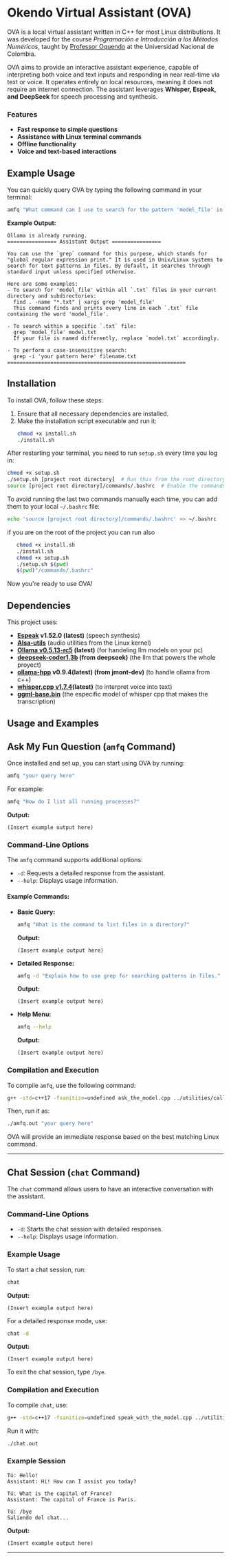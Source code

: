 # Okendo Virtual Assistant (OVA)

OVA is a local virtual assistant written in C++ for most Linux distributions. It was developed for the course *Programación e Introducción a los Métodos Numéricos*, taught by [Professor Oquendo](https://co.linkedin.com/in/william-fernando-oquendo-pati%C3%B1o-a3569b18) at the Universidad Nacional de Colombia.

OVA aims to provide an interactive assistant experience, capable of interpreting both voice and text inputs and responding in near real-time via text or voice. It operates entirely on local resources, meaning it does not require an internet connection. The assistant leverages **Whisper, Espeak, and DeepSeek** for speech processing and synthesis.

### Features
- **Fast response to simple questions**
- **Assistance with Linux terminal commands**
- **Offline functionality**
- **Voice and text-based interactions**

## Example Usage

You can quickly query OVA by typing the following command in your terminal:

```bash
amfq "What command can I use to search for the pattern 'model_file' in .txt files?"
```

**Example Output:**
```
Ollama is already running.
================ Assistant Output ================

You can use the `grep` command for this purpose, which stands for "global regular expression print." It is used in Unix/Linux systems to search for text patterns in files. By default, it searches through standard input unless specified otherwise.

Here are some examples:
- To search for 'model_file' within all `.txt` files in your current directory and subdirectories:
  find . -name "*.txt" | xargs grep 'model_file'
  This command finds and prints every line in each `.txt` file containing the word 'model_file'.

- To search within a specific `.txt` file:
  grep 'model_file' model.txt
  If your file is named differently, replace `model.txt` accordingly.

- To perform a case-insensitive search:
  grep -i 'your pattern here' filename.txt
==========================================================
```

## Installation

To install OVA, follow these steps:

1. Ensure that all necessary dependencies are installed.
2. Make the installation script executable and run it:
   ```bash
   chmod +x install.sh
   ./install.sh
   ```

After restarting your terminal, you need to run `setup.sh` every time you log in:

```bash
chmod +x setup.sh
./setup.sh [project root directory]  # Run this from the root directory of the project or specify the full path, e.g., /home/thomas/Desktop/okendo_virtual_assistant
source [project root directory]/commands/.bashrc  # Enable the commands
```

To avoid running the last two commands manually each time, you can add them to your local `~/.bashrc` file:

```bash
echo 'source [project root directory]/commands/.bashrc' >> ~/.bashrc
```

if you are on the root of the project you can run also
```bash
   chmod +x install.sh
   ./install.sh
   chmod +x setup.sh
   ./setup.sh $(pwd)
   $(pwd)"/commands/.bashrc"

```

Now you're ready to use OVA!

## Dependencies

This project uses:
- **[Espeak](https://github.com/espeak-ng/espeak-ng) v1.52.0 (latest)** (speech synthesis)
- **[Alsa-utils](https://web.git.kernel.org/)** (audio utilities from the Linux kernel)
- **[Ollama v0.5.13-rc5](https://ollama.com/download/ollama-linux-amd64-rocm.tgz) (latest)** (for handeling llm models on your pc)
- **[deepseek-coder1.3b](https://huggingface.co/deepseek-ai/deepseek-coder-1.3b-instruct) (from deepseek)** (the llm that powers the whole proyect)
- **[ollama-hpp](https://github.com/jmont-dev/ollama-hpp) v0.9.4(latest) (from jmont-dev)** (to handle ollama from c++)
- **[whisper.cpp v1.7.4](https://github.com/ggerganov/whisper.cpphttps://github.com/ggerganov/whisper.cpp)(latest)** (to interpret voice into text)
- **[ggml-base.bin](https://huggingface.co/ggerganov/whisper.cpp/blob/main/ggml-base.bin)** (the especific model of whisper cpp that makes the transcription)

## Usage and Examples

## Ask My Fun Question (`amfq` Command)

Once installed and set up, you can start using OVA by running:

```bash
amfq "your query here"
```

For example:
```bash
amfq "How do I list all running processes?"
```

**Output:**
```
(Insert example output here)
```

### Command-Line Options

The `amfq` command supports additional options:

- `-d`: Requests a detailed response from the assistant.
- `--help`: Displays usage information.

#### Example Commands:

- **Basic Query:**
  ```bash
  amfq "What is the command to list files in a directory?"
  ```
  **Output:**
  ```
  (Insert example output here)
  ```

- **Detailed Response:**
  ```bash
  amfq -d "Explain how to use grep for searching patterns in files."
  ```
  **Output:**
  ```
  (Insert example output here)
  ```

- **Help Menu:**
  ```bash
  amfq --help
  ```
  **Output:**
  ```
  (Insert example output here)
  ```

### Compilation and Execution

To compile `amfq`, use the following command:

```bash
g++ -std=c++17 -fsanitize=undefined ask_the_model.cpp ../utilities/call_the_model.cpp -o amfq.out -g
```

Then, run it as:

```bash
./amfq.out "your query here"
```

OVA will provide an immediate response based on the best matching Linux command.

---

## Chat Session (`chat` Command)

The `chat` command allows users to have an interactive conversation with the assistant.

### Command-Line Options

- `-d`: Starts the chat session with detailed responses.
- `--help`: Displays usage information.

### Example Usage

To start a chat session, run:

```bash
chat
```

**Output:**
```
(Insert example output here)
```

For a detailed response mode, use:

```bash
chat -d
```

**Output:**
```
(Insert example output here)
```

To exit the chat session, type `/bye`.

### Compilation and Execution

To compile `chat`, use:

```bash
g++ -std=c++17 -fsanitize=undefined speak_with_the_model.cpp ../utilities/call_the_model.cpp -o chat.out -g
```

Run it with:

```bash
./chat.out
```

### Example Session

```
Tú: Hello!
Assistant: Hi! How can I assist you today?

Tú: What is the capital of France?
Assistant: The capital of France is Paris.

Tú: /bye
Saliendo del chat...
```

**Output:**
```
(Insert example output here)
```

---
